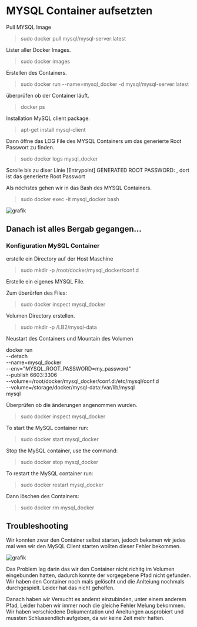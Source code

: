 # MYSQL Container aufsetzten 

Pull MYSQL Image 

> sudo docker pull mysql/mysql-server:latest

Lister aller Docker Images. 

> sudo docker images

Erstellen des Containers. 

> sudo docker run --name=mysql_docker -d mysql/mysql-server:latest

überprüfen ob der Container läuft. 

> docker ps

Installation MySQL client package. 

> apt-get install mysql-client

Dann öffne das LOG File des MYSQL Containers um das generierte Root Passwort zu finden. 

> sudo docker logs mysql_docker

Scrolle bis zu diser Linie [Entrypoint] GENERATED ROOT PASSWORD: , dort ist das generierte Root Passwort 

Als nöchstes gehen wir in das Bash des MYSQL Containers. 

> sudo docker exec -it mysql_docker bash

![grafik](https://user-images.githubusercontent.com/89446428/178361030-d779633b-2c07-4e40-8ac6-79f75bb41eae.png)

## Danach ist alles Bergab gegangen... 

### Konfiguration MySQL Container

erstelle ein Directory auf der Host Maschine 

> sudo mkdir -p /root/docker/mysql_docker/conf.d

Erstelle ein eigenes MYSQL File. 

Zum überürfen des Files: 

> sudo docker inspect mysql_docker

Volumen Directory erstellen. 

> sudo mkdir -p /LB2/mysql-data

Neustart des Containers und Mountain des Volumen 

docker run \
--detach \
--name=mysql_docker \
--env="MYSQL_ROOT_PASSWORD=my_password" \
--publish 6603:3306 \
--volume=/root/docker/mysql_docker/conf.d:/etc/mysql/conf.d \
--volume=/storage/docker/mysql-data:/var/lib/mysql \
mysql

Überprüfen ob die änderungen angenommen wurden. 

> sudo docker inspect mysql_docker

To start the MySQL container run:

> sudo docker start mysql_docker

Stop the MySQL container, use the command:

> sudo docker stop mysql_docker

To restart the MySQL container run:

> sudo docker restart mysql_docker

Dann löschen des Containers: 

> sudo docker rm mysql_docker

## Troubleshooting 

Wir konnten zwar den Container selbst starten, jedoch bekamen wir jedes mal wen wir den MySQL Client starten wollten dieser Fehler bekommen. 

![grafik](https://user-images.githubusercontent.com/89446428/178368048-8738f2dc-42c0-45d2-abd0-b8c88b89acf0.png)

Das Problem lag darin das wir den Container nicht richitg im Volumen eingebunden hatten, dadurch konnte der vorgegebene Pfad nicht gefunden. Wir haben den Container noch mals gelöscht und die Anlteiung nochmals durchgespielt. Leider hat das nicht geholfen. 

Danach haben wir Versucht es anderst einzubinden, unter einem anderem Pfad, Leider haben wir immer noch die gleiche Fehler Melung bekommen. Wir haben verschiedene Dokumentation und Aneitungen ausprobiert und mussten Schlussendlich aufgeben, da wir keine Zeit mehr hatten. 
